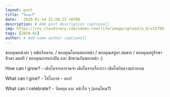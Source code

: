 ```yaml
---
layout: post
title: "โคลน?"
date:   2020-01-14 21:50:22 +0700
description: # Add post description (optional)
img: https://res.cloudinary.com/sdees-reallife/image/upload/a_0/v1579013269/IMG_0163.jpg # Add image post (optional)
tags: [2020-01]
author: # Add name author (optional)
---
```

ขอบคุณหน้าดำ ๆ สมัยเรียนรด. / ขอบคุณโคลนพอกหน้า / ขอบคุณสบู่ดร.สมชาย / ขอบคุณสบู่รักษาสิวดร.มนตรี / ขอบคุณการแบ่งปัน และ ชักชวนกันพอกหน้า :)

<i class="fa fa-child" style="color:plum"></i>

How can I grow? - เติบโตจากการจดจำ เติบโตจากเรื่องราว เติบโตกับความสวยงาม

What can I give? - ให้โอกาส - ลอง!

What can I celebrate? - วัดหยุด และ หน้าใส ๆ (ตอนไหน?)
